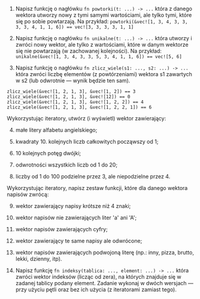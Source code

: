 1. Napisz funkcję o nagłówku `fn powtorki(t: ...) -> ...` która z danego wektora utworzy nowy z tymi samymi wartościami, ale tylko tymi, które się po sobie powtarzają. Na przykład:
   `powtorki(&vec![1, 3, 4, 3, 3, 3, 3, 4, 1, 1, 6]) == vec![3, 3, 3, 3, 1, 1]`

2. Napisz funkcję o nagłówku `fn unikalne(t: ...) -> ...` która utworzy i zwróci nowy wektor, ale tylko z wartościami, które w danym wektorze się nie powtarzają (w zachowanej kolejności). Na przykład:
   `unikalne(&vec![1, 3, 4, 3, 3, 5, 3, 4, 1, 1, 6]) == vec![5, 6]`

3. Napisz funkcję o nagłówku `fn zlicz_wiele(s1: ..., s2: ...) -> ...` która zwróci liczbę elementów (z powtórzeniami) wektora s1 zawartych w s2 (lub odwrotnie — wynik będzie ten sam).

```
zlicz_wiele(&vec![1, 2, 1, 3], &vec![1, 2]) == 3
zlicz_wiele(&vec![1, 2, 1, 3], &vec![12]) == 0
zlicz_wiele(&vec![1, 2, 1, 3], &vec![1, 2, 2]) == 4
zlicz_wiele(&vec![1, 2, 1, 3], &vec![1, 2, 2, 1]) == 6
```

Wykorzystując iteratory, utwórz (i wyświetl) wektor zawierający:

4. małe litery alfabetu angielskiego;

5. kwadraty 10. kolejnych liczb całkowitych począwszy od 1;

6. 10 kolejnych potęg dwójki;

7. odwrotności wszystkich liczb od 1 do 20;

8. liczby od 1 do 100 podzielne przez 3, ale niepodzielne przez 4.

Wykorzystując iteratory, napisz zestaw funkcji, które dla danego wektora napisów zwrócą:

9. wektor zawierający napisy krótsze niż 4 znaki;

10. wektor napisów nie zawierających liter 'a' ani 'A';

11. wektor napisów zawierających cyfry;

12. wektor zawierający te same napisy ale odwrócone;

13. wektor napisów zawierających podwojoną literę (np.: inny, pizza, brutto, lekki, dzienny, itp).

14. Napisz funkcję `fn indeksy(tablica: ..., element: ...) -> ...` która zwróci wektor indeksów (licząc od zera), na których znajduje się w zadanej tablicy podany element. Zadanie wykonaj w dwóch
    wersjach — przy użyciu pętli oraz bez ich użycia (z iteratorami zamiast tego).

